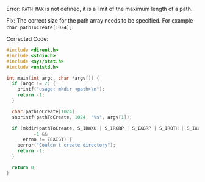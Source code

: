 Error: `PATH_MAX` is not defined, it is a limit of the maximum length of a path.

Fix: The correct size for the path array needs to be specified. For example `char pathToCreate[1024];`.

Corrected Code:

```c
#include <dirent.h>
#include <stdio.h>
#include <sys/stat.h>
#include <unistd.h>

int main(int argc, char *argv[]) {
  if (argc != 2) {
    printf("usage: mkdir <path>\n");
    return -1;
  }

  char pathToCreate[1024];
  snprintf(pathToCreate, 1024, "%s", argv[1]);

  if (mkdir(pathToCreate, S_IRWXU | S_IRGRP | S_IXGRP | S_IROTH | S_IXOTH) ==
          -1 &&
      errno != EEXIST) {
    perror("Couldn't create directory");
    return -1;
  }

  return 0;
}
```
